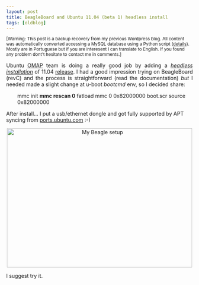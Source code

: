 ```yaml
---
layout: post
title: BeagleBoard and Ubuntu 11.04 (beta 1) headless install
tags: [oldblog]
---
```


<small>[Warning: This post is a backup recovery from my previous Wordpress blog. All content was automatically converted accessing a MySQL database using a Python script (<a href="http://maluta.github.io/blog/convert-wordpress-to-jekyll/">details</a>). Mostly are in Portuguese but if you are interesent I can translate to English. If you found any problem dont't hesitate to contact me in comments.]</small>



<p style="text-align: justify;">Ubuntu <a href="https://wiki.ubuntu.com/ARM/OMAP" target="_blank">OMAP</a> team is doing a really good job by adding a <em><a href="https://wiki.ubuntu.com/ARM/OMAPHeadlessInstall" target="_blank">headless installation</a></em> of 11.04 <a href="http://cdimage.ubuntu.com/ubuntu-headless/releases/11.04/beta-1/" target="_blank">release</a>. I had a good impression trying on BeagleBoard (revC) and the process is straightforward (read the documentation)<em> but</em> I needed made a slight change at u-boot <em>bootcmd</em> env, so I decided share:</p>
<p style="padding-left: 30px;">mmc init
<strong>mmc rescan 0</strong>
fatload mmc 0 0x82000000 boot.scr
source 0x82000000</p>
After install... I put a usb/ethernet dongle and got fully supported by APT syncing from <a href="http://ports.ubuntu.com" target="_blank">ports.ubuntu.com</a> :-)
<p style="text-align: center;"><img class="aligncenter" title="BeagleBoard + USB/Ethernet dongle" src="http://farm5.static.flickr.com/4105/5612224154_5f56dcd14c.jpg" alt="My Beagle setup" width="500" height="375" /></p>
<p style="text-align: left;">I suggest try it.</p>